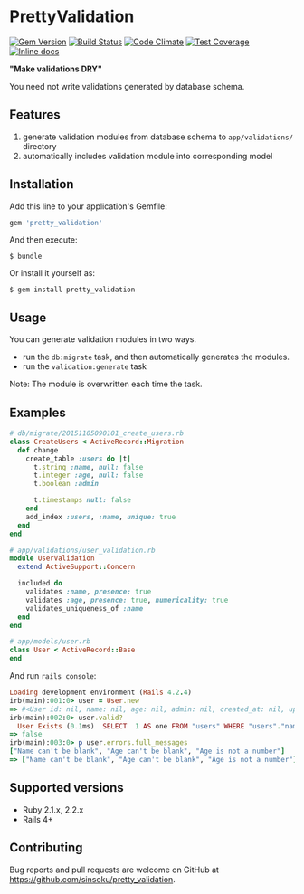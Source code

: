 # PrettyValidation

[![Gem Version](https://badge.fury.io/rb/pretty_validation.svg)](https://badge.fury.io/rb/pretty_validation)
[![Build Status](https://travis-ci.org/sinsoku/pretty_validation.svg?branch=master)](https://travis-ci.org/sinsoku/pretty_validation)
[![Code Climate](https://codeclimate.com/github/sinsoku/pretty_validation/badges/gpa.svg)](https://codeclimate.com/github/sinsoku/pretty_validation)
[![Test Coverage](https://codeclimate.com/github/sinsoku/pretty_validation/badges/coverage.svg)](https://codeclimate.com/github/sinsoku/pretty_validation/coverage)
[![Inline docs](http://inch-ci.org/github/sinsoku/pretty_validation.svg?branch=master)](http://inch-ci.org/github/sinsoku/pretty_validation)

**"Make validations DRY"**

You need not write validations generated by database schema.

## Features

1. generate validation modules from database schema to `app/validations/` directory
1. automatically includes validation module into corresponding model

## Installation

Add this line to your application's Gemfile:

```ruby
gem 'pretty_validation'
```

And then execute:

    $ bundle

Or install it yourself as:

    $ gem install pretty_validation

## Usage

You can generate validation modules in two ways.

- run the `db:migrate` task, and then automatically generates the modules.
- run the `validation:generate` task

Note: The module is overwritten each time the task.

## Examples

```ruby
# db/migrate/20151105090101_create_users.rb
class CreateUsers < ActiveRecord::Migration
  def change
    create_table :users do |t|
      t.string :name, null: false
      t.integer :age, null: false
      t.boolean :admin

      t.timestamps null: false
    end
    add_index :users, :name, unique: true
  end
end

# app/validations/user_validation.rb
module UserValidation
  extend ActiveSupport::Concern

  included do
    validates :name, presence: true
    validates :age, presence: true, numericality: true
    validates_uniqueness_of :name
  end
end

# app/models/user.rb
class User < ActiveRecord::Base
end
```

And run `rails console`:

```ruby
Loading development environment (Rails 4.2.4)
irb(main):001:0> user = User.new
=> #<User id: nil, name: nil, age: nil, admin: nil, created_at: nil, updated_at: nil>
irb(main):002:0> user.valid?
  User Exists (0.1ms)  SELECT  1 AS one FROM "users" WHERE "users"."name" IS NULL LIMIT 1
=> false
irb(main):003:0> p user.errors.full_messages
["Name can't be blank", "Age can't be blank", "Age is not a number"]
=> ["Name can't be blank", "Age can't be blank", "Age is not a number"]
```

## Supported versions

- Ruby 2.1.x, 2.2.x
- Rails 4+

## Contributing

Bug reports and pull requests are welcome on GitHub at https://github.com/sinsoku/pretty_validation.

